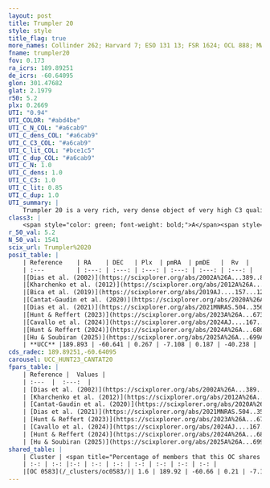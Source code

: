 ```yaml
---
layout: post
title: Trumpler 20
style: style
title_flag: true
more_names: Collinder 262; Harvard 7; ESO 131 13; FSR 1624; OCL 888; MWSC 2060
fname: trumpler20
fov: 0.173
ra_icrs: 189.89251
de_icrs: -60.64095
glon: 301.47682
glat: 2.1979
r50: 5.2
plx: 0.2669
UTI: "0.94"
UTI_COLOR: "#abd4be"
UTI_C_N_COL: "#a6cab9"
UTI_C_dens_COL: "#a6cab9"
UTI_C_C3_COL: "#a6cab9"
UTI_C_lit_COL: "#bce1c5"
UTI_C_dup_COL: "#a6cab9"
UTI_C_N: 1.0
UTI_C_dens: 1.0
UTI_C_C3: 1.0
UTI_C_lit: 0.85
UTI_C_dup: 1.0
UTI_summary: |
    Trumpler 20 is a very rich, very dense object of very high C3 quality. It is well-studied in the literature. This object shares a very small percentage of members with a later reported entry.
class3: |
    <span style="color: green; font-weight: bold;">A</span><span style="color: green; font-weight: bold;">A</span>
r_50_val: 5.2
N_50_val: 1541
scix_url: Trumpler%2020
posit_table: |
    | Reference    | RA    | DEC   | Plx  | pmRA  | pmDE   |  Rv  |
    | :---         | :---: | :---: | :---: | :---: | :---: | :---: |
    |[Dias et al. (2002)](https://scixplorer.org/abs/2002A%26A...389..871D) | 189.879 | -60.633 | -- | -2.22 | -1.94 | -40.8 |
    |[Kharchenko et al. (2012)](https://scixplorer.org/abs/2012A%26A...543A.156K) | 189.938 | -60.635 | -- | -14.65 | -3.12 | -- |
    |[Bica et al. (2019)](https://scixplorer.org/abs/2019AJ....157...12B) | 189.879 | -60.638 | -- | -- | -- | -- |
    |[Cantat-Gaudin et al. (2020)](https://scixplorer.org/abs/2020A%26A...640A...1C) | 189.882 | -60.637 | 0.251 | -7.089 | 0.18 | -- |
    |[Dias et al. (2021)](https://scixplorer.org/abs/2021MNRAS.504..356D) | 189.849 | -60.645 | 0.252 | -7.088 | 0.183 | -38.785 |
    |[Hunt & Reffert (2023)](https://scixplorer.org/abs/2023A%26A...673A.114H) | 189.888 | -60.633 | 0.271 | -7.11 | 0.193 | -40.333 |
    |[Cavallo et al. (2024)](https://scixplorer.org/abs/2024AJ....167...12C) | 189.894 | -60.64 | 0.272 | -- | -- | -- |
    |[Hunt & Reffert (2024)](https://scixplorer.org/abs/2024A%26A...686A..42H) | 189.888 | -60.633 | 0.271 | -7.11 | 0.193 | -40.333 |
    |[Hu & Soubiran (2025)](https://scixplorer.org/abs/2025A%26A...699A.246H) | 189.894 | -60.64 | -- | -- | -- | -- |
    | **UCC** |189.893 | -60.641 | 0.267 | -7.108 | 0.187 | -40.238 | 
cds_radec: 189.89251,-60.64095
carousel: UCC_HUNT23_CANTAT20
fpars_table: |
    | Reference |  Values |
    | :---  |  :---:  |
    | [Dias et al. (2002)](https://scixplorer.org/abs/2002A%26A...389..871D) | `E(B-V)=0.46, Dist=3300.0, Age=9.11, [Fe/H]=0.17` |
    | [Kharchenko et al. (2012)](https://scixplorer.org/abs/2012A%26A...543A.156K) | `e_bv=0.312, distance=3311, log_age=9.325, metallicity=-0.11` |
    | [Cantat-Gaudin et al. (2020)](https://scixplorer.org/abs/2020A%26A...640A...1C) | `AVNN=0.88, DMNN=12.65, AgeNN=9.27` |
    | [Dias et al. (2021)](https://scixplorer.org/abs/2021MNRAS.504..356D) | `Av=1.425, Dist=3386, logage=9.179, [Fe/H]=0.094` |
    | [Hunt & Reffert (2023)](https://scixplorer.org/abs/2023A%26A...673A.114H) | `AV50=1.277, diffAV50=0.424, MOD50=12.64, logAge50=9.2` |
    | [Cavallo et al. (2024)](https://scixplorer.org/abs/2024AJ....167...12C) | `AV50=1.69, dMod50=12.17, logAge50=9.31, [Fe/H]50=-0.3` |
    | [Hunt & Reffert (2024)](https://scixplorer.org/abs/2024A%26A...686A..42H) | `MassJ=15258.9` |
    | [Hu & Soubiran (2025)](https://scixplorer.org/abs/2025A%26A...699A.246H) | `MA22=-0.19, MA23f=-0.17, MA23g=0.04, MZ23=-0.16, MK24=-0.21, MF24=-0.09` |
shared_table: |
    | Cluster | <span title="Percentage of members that this OC shares with the ones listed">%</span>   | RA   | DEC   | Plx   | pmRA  | pmDE  | Rv | UTI |
    | :-: | :-: |:-: | :-: | :-: | :-: | :-: | :-: | :-: |
    |[OC 0583](/_clusters/oc0583/)| 1.6 | 189.92 | -60.66 | 0.21 | -7.1 | 0.17 | -41.01 |0.0 |
---
```


